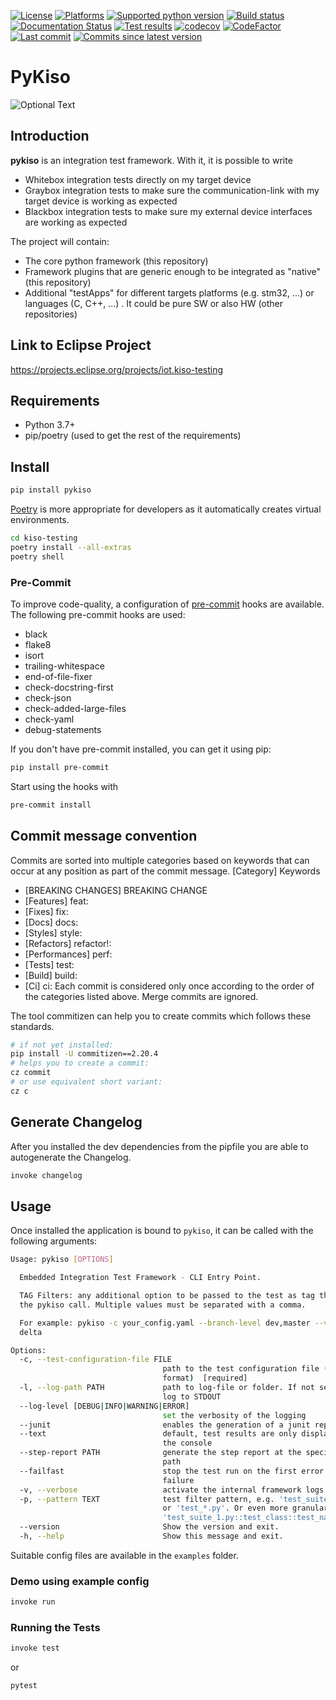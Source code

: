 [![License](https://img.shields.io/badge/Licence-Eclipse%20Public%20License%202.0-lightgrey)](https://opensource.org/licenses/EPL-2.0)
[![Platforms](https://img.shields.io/badge/Platforms-win64%20linux64%20osx64-lightgrey)]()
[![Supported python version](https://img.shields.io/pypi/pyversions/pykiso)]()
[![Build status](https://img.shields.io/jenkins/build?jobUrl=https%3A%2F%2Fci.eclipse.org%2Fkiso-testing%2Fjob%2Fkiso-testing%2Fjob%2Fmaster%2F)](https://ci.eclipse.org/kiso-testing/job/kiso-testing/job/master/)
[![Documentation Status](https://readthedocs.org/projects/kiso-testing/badge/?version=latest)](https://kiso-testing.readthedocs.io/en/latest/?badge=latest)
[![Test results](https://img.shields.io/jenkins/tests?compact_message&failed_label=failed&jobUrl=https%3A%2F%2Fci.eclipse.org%2Fkiso-testing%2Fjob%2Fkiso-testing%2Fjob%2Fmaster%2F&passed_label=passed&skipped_label=skipped)](https://ci.eclipse.org/kiso-testing/job/kiso-testing/job/master/)
[![codecov](https://codecov.io/gh/eclipse/kiso-testing/branch/master/graph/badge.svg?token=IBKQ700ABS)](https://codecov.io/gh/eclipse/kiso-testing)
[![CodeFactor](https://www.codefactor.io/repository/github/eclipse/kiso-testing/badge)](https://www.codefactor.io/repository/github/eclipse/kiso-testing)
[![Last commit](https://img.shields.io/github/last-commit/eclipse/kiso-testing)]()
[![Commits since latest version](https://img.shields.io/github/commits-since/eclipse/kiso-testing/latest/master)]()

# PyKiso

![Optional Text](./docs/images/pykiso_logo.png)

## Introduction ##

**pykiso** is an integration test framework. With it, it is possible to write
* Whitebox integration tests directly on my target device
* Graybox integration tests to make sure the communication-link with my target device is working as expected
* Blackbox integration tests to make sure my external device interfaces are working as expected

The project will contain:
* The core python framework (this repository)
* Framework plugins that are generic enough to be integrated as "native" (this repository)
* Additional "testApps" for different targets platforms (e.g. stm32, ...) or languages (C, C++, ...) . It could be pure SW or also HW (other repositories)

## Link to Eclipse Project
https://projects.eclipse.org/projects/iot.kiso-testing

## Requirements ##

* Python 3.7+
* pip/poetry (used to get the rest of the requirements)

## Install ##

```bash
pip install pykiso
```

[Poetry](https://python-poetry.org/) is more appropriate for developers as it automatically creates virtual environments.

```bash
cd kiso-testing
poetry install --all-extras
poetry shell
```

### Pre-Commit

To improve code-quality, a configuration of [pre-commit](https://pre-commit.com/) hooks are available.
The following pre-commit hooks are used:

- black
- flake8
- isort
- trailing-whitespace
- end-of-file-fixer
- check-docstring-first
- check-json
- check-added-large-files
- check-yaml
- debug-statements

If you don't have pre-commit installed, you can get it using pip:

```bash
pip install pre-commit
```

Start using the hooks with

```bash
pre-commit install
```

## Commit message convention

Commits are sorted into multiple categories based on keywords that can occur at any position as part of the commit message.
[Category] Keywords
* [BREAKING CHANGES] BREAKING CHANGE
* [Features] feat:
* [Fixes] fix:
* [Docs] docs:
* [Styles] style:
* [Refactors] refactor!:
* [Performances] perf:
* [Tests] test:
* [Build] build:
* [Ci] ci:
Each commit is considered only once according to the order of the categories listed above. Merge commits are ignored.

The tool commitizen can help you to create commits which follows these standards.
```bash
# if not yet installed:
pip install -U commitizen==2.20.4
# helps you to create a commit:
cz commit
# or use equivalent short variant:
cz c
```

## Generate Changelog

After you installed the dev dependencies from the pipfile you are able to
autogenerate the Changelog.

```bash
invoke changelog
```

## Usage ##

Once installed the application is bound to `pykiso`, it can be called with the following arguments:

```bash
Usage: pykiso [OPTIONS]

  Embedded Integration Test Framework - CLI Entry Point.

  TAG Filters: any additional option to be passed to the test as tag through
  the pykiso call. Multiple values must be separated with a comma.

  For example: pykiso -c your_config.yaml --branch-level dev,master --variant
  delta

Options:
  -c, --test-configuration-file FILE
                                  path to the test configuration file (in YAML
                                  format)  [required]
  -l, --log-path PATH             path to log-file or folder. If not set will
                                  log to STDOUT
  --log-level [DEBUG|INFO|WARNING|ERROR]
                                  set the verbosity of the logging
  --junit                         enables the generation of a junit report
  --text                          default, test results are only displayed in
                                  the console
  --step-report PATH              generate the step report at the specified
                                  path
  --failfast                      stop the test run on the first error or
                                  failure
  -v, --verbose                   activate the internal framework logs
  -p, --pattern TEXT              test filter pattern, e.g. 'test_suite_1.py'
                                  or 'test_*.py'. Or even more granularly
                                  'test_suite_1.py::test_class::test_name'
  --version                       Show the version and exit.
  -h, --help                      Show this message and exit.
```

Suitable config files are available in the `examples` folder.

### Demo using example config ##

```bash
invoke run
```

### Running the Tests ##

```bash
invoke test
```

or

```bash
pytest
```
